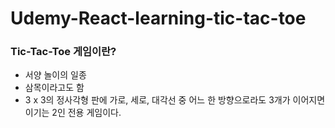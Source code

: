 # Udemy-React-learning-tic-tac-toe

### Tic-Tac-Toe 게임이란?
- 서양 놀이의 일종
- 삼목이라고도 함
- 3 x 3의 정사각형 판에 가로, 세로, 대각선 중 어느 한 방향으로라도 3개가 이어지면 이기는 2인 전용 게임이다.